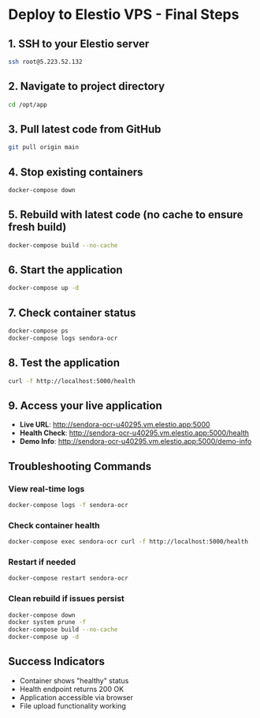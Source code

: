 # Deploy to Elestio VPS - Final Steps

## 1. SSH to your Elestio server
```bash
ssh root@5.223.52.132
```

## 2. Navigate to project directory
```bash
cd /opt/app
```

## 3. Pull latest code from GitHub
```bash
git pull origin main
```

## 4. Stop existing containers
```bash
docker-compose down
```

## 5. Rebuild with latest code (no cache to ensure fresh build)
```bash
docker-compose build --no-cache
```

## 6. Start the application
```bash
docker-compose up -d
```

## 7. Check container status
```bash
docker-compose ps
docker-compose logs sendora-ocr
```

## 8. Test the application
```bash
curl -f http://localhost:5000/health
```

## 9. Access your live application
- **Live URL**: http://sendora-ocr-u40295.vm.elestio.app:5000
- **Health Check**: http://sendora-ocr-u40295.vm.elestio.app:5000/health
- **Demo Info**: http://sendora-ocr-u40295.vm.elestio.app:5000/demo-info

## Troubleshooting Commands

### View real-time logs
```bash
docker-compose logs -f sendora-ocr
```

### Check container health
```bash
docker-compose exec sendora-ocr curl -f http://localhost:5000/health
```

### Restart if needed
```bash
docker-compose restart sendora-ocr
```

### Clean rebuild if issues persist
```bash
docker-compose down
docker system prune -f
docker-compose build --no-cache
docker-compose up -d
```

## Success Indicators
- Container shows "healthy" status
- Health endpoint returns 200 OK
- Application accessible via browser
- File upload functionality working